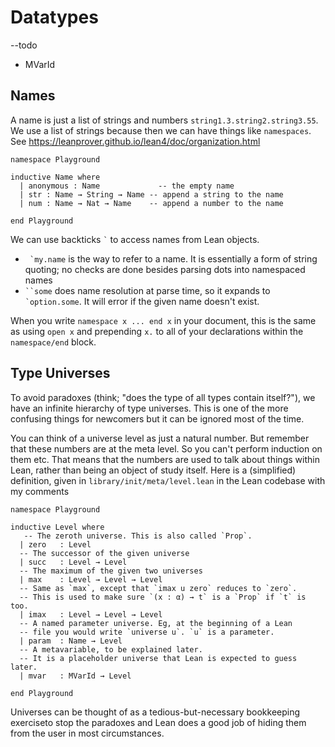 # Datatypes

--todo
* MVarId

## Names

A name is just a list of strings and numbers `string1.3.string2.string3.55`. We
use a list of strings because then we can have things like `namespaces`. See
https://leanprover.github.io/lean4/doc/organization.html

```lean
namespace Playground

inductive Name where
  | anonymous : Name             -- the empty name
  | str : Name → String → Name -- append a string to the name
  | num : Name → Nat → Name    -- append a number to the name

end Playground
```

We can use backticks `` ` `` to access names from Lean objects.
* `` `my.name`` is the way to refer to a name. It is essentially a form of
string quoting; no checks are done besides parsing dots into namespaced names
* ``` ``some ``` does name resolution at parse time, so it expands to
`` `option.some``. It will error if the given name doesn't exist.

When you write `namespace x ... end x` in your document, this is the same as
using `open x` and prepending `x.` to all of your declarations within the
`namespace/end` block.

## Type Universes

To avoid paradoxes (think; "does the type of all types contain itself?"), we
have an infinite hierarchy of type universes. This is one of the more confusing
things for newcomers but it can be ignored most of the time.

You can think of a universe level as just a natural number. But remember that
these numbers are at the meta level. So you can't perform induction on them etc.
That means that the numbers are used to talk about things within Lean, rather
than being an object of study itself. Here is a (simplified) definition, given
in `library/init/meta/level.lean` in the Lean codebase with my comments

```lean
namespace Playground

inductive Level where
   -- The zeroth universe. This is also called `Prop`.
  | zero   : Level
  -- The successor of the given universe
  | succ   : Level → Level
  -- The maximum of the given two universes
  | max    : Level → Level → Level
  -- Same as `max`, except that `imax u zero` reduces to `zero`.
  -- This is used to make sure `(x : α) → t` is a `Prop` if `t` is too.
  | imax   : Level → Level → Level
  -- A named parameter universe. Eg, at the beginning of a Lean
  -- file you would write `universe u`. `u` is a parameter.
  | param  : Name → Level
  -- A metavariable, to be explained later.
  -- It is a placeholder universe that Lean is expected to guess later.
  | mvar   : MVarId → Level

end Playground
```

Universes can be thought of as a tedious-but-necessary bookkeeping exerciseto stop the paradoxes and Lean does a good job of hiding them from the user in
most circumstances.
